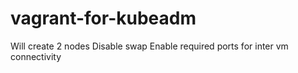 # vagrant-for-kubeadm

Will create 2 nodes
Disable swap
Enable required ports for inter vm connectivity
